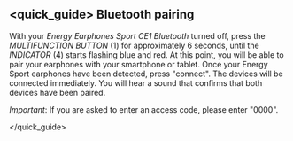 ## <quick_guide> Bluetooth pairing

With your *Energy Earphones Sport CE1 Bluetooth* turned off, press the *MULTIFUNCTION BUTTON* (1) for approximately 6 seconds, until the *INDICATOR* (4) starts flashing blue and red. At this point, you will be able to pair your earphones with your smartphone or tablet. Once your Energy Sport earphones have been detected, press "connect". The devices will be connected immediately. You will hear a sound that confirms that both devices have been paired.

*Important*: If you are asked to enter an access code, please enter "0000".


</quick_guide>
